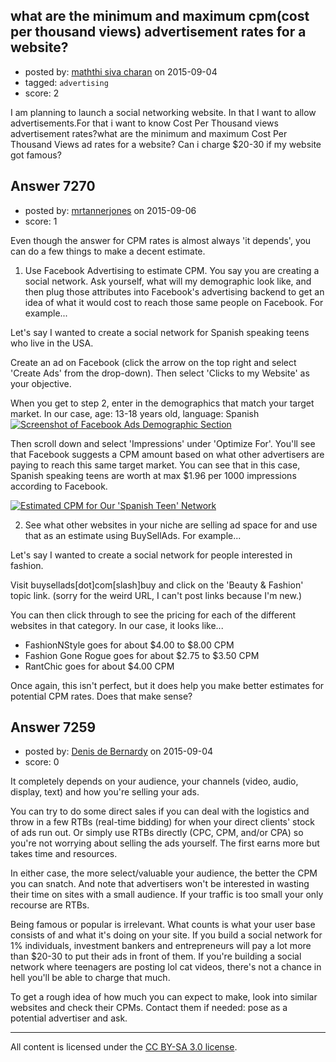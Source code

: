 ## what are the minimum and maximum cpm(cost per thousand views) advertisement rates for a website?

- posted by: [maththi siva charan](https://stackexchange.com/users/3362480/maththi-siva-charan) on 2015-09-04
- tagged: `advertising`
- score: 2

<p>I am planning to launch a social networking website. In that I want to allow advertisements.For that i want to know Cost Per Thousand views advertisement rates?what are the minimum and maximum Cost Per Thousand Views ad rates for a website? Can i charge $20-30 if my website got famous?</p>



## Answer 7270

- posted by: [mrtannerjones](https://stackexchange.com/users/1381328/mrtannerjones) on 2015-09-06
- score: 1

<p>Even though the answer for CPM rates is almost always 'it depends', you can do a few things to make a decent estimate.  </p>

<ol>
<li>Use Facebook Advertising to estimate CPM.  You say you are creating a social network.  Ask yourself, what will my demographic look like, and then plug those attributes into Facebook's advertising backend to get an idea of what it would cost to reach those same people on Facebook.  For example...</li>
</ol>

<p>Let's say I wanted to create a social network for Spanish speaking teens who live in the USA.  </p>

<p>Create an ad on Facebook (click the arrow on the top right and select 'Create Ads' from the drop-down).  Then select 'Clicks to my Website' as your objective. </p>

<p>When you get to step 2, enter in the demographics that match your target market.  In our case, age: 13-18 years old, language: Spanish
<a href="https://i.stack.imgur.com/4e2Q2.png" rel="nofollow noreferrer"><img src="https://i.stack.imgur.com/4e2Q2.png" alt="Screenshot of Facebook Ads Demographic Section"></a></p>

<p>Then scroll down and select 'Impressions' under 'Optimize For'.  You'll see that Facebook suggests a CPM amount based on what other advertisers are paying to reach this same target market. You can see that in this case, Spanish speaking teens are worth at max $1.96 per 1000 impressions according to Facebook.   </p>

<p><a href="https://i.stack.imgur.com/sc50F.png" rel="nofollow noreferrer"><img src="https://i.stack.imgur.com/sc50F.png" alt="Estimated CPM for Our &#39;Spanish Teen&#39; Network"></a></p>

<ol start="2">
<li>See what other websites in your niche are selling ad space for and use that as an estimate using BuySellAds.  For example...</li>
</ol>

<p>Let's say I wanted to create a social network for people interested in fashion.  </p>

<p>Visit buysellads[dot]com[slash]buy and click on the 'Beauty &amp; Fashion' topic link. (sorry for the weird URL, I can't post links because I'm new.)   </p>

<p>You can then click through to see the pricing for each of the different websites in that category.  In our case, it looks like...</p>

<ul>
<li>FashionNStyle goes for about $4.00 to $8.00 CPM</li>
<li>Fashion Gone Rogue goes for about $2.75 to $3.50 CPM</li>
<li>RantChic goes for about $4.00 CPM</li>
</ul>

<p>Once again, this isn't perfect, but it does help you make better estimates for potential CPM rates.  Does that make sense?</p>



## Answer 7259

- posted by: [Denis de Bernardy](https://stackexchange.com/users/182468/denis-de-bernardy) on 2015-09-04
- score: 0

<p>It completely depends on your audience, your channels (video, audio, display, text) and how you're selling your ads.</p>

<p>You can try to do some direct sales if you can deal with the logistics and throw in a few RTBs (real-time bidding) for when your direct clients' stock of ads run out. Or simply use RTBs directly (CPC, CPM, and/or CPA) so you're not worrying about selling the ads yourself. The first earns more but takes time and resources.</p>

<p>In either case, the more select/valuable your audience, the better the CPM you can snatch. And note that advertisers won't be interested in wasting their time on sites with a small audience. If your traffic is too small your only recourse are RTBs.</p>

<p>Being famous or popular is irrelevant. What counts is what your user base consists of and what it's doing on your site. If you build a social network for 1% individuals, investment bankers and entrepreneurs will pay a lot more than $20-30 to put their ads in front of them. If you're building a social network where teenagers are posting lol cat videos, there's not a chance in hell you'll be able to charge that much.</p>

<p>To get a rough idea of how much you can expect to make, look into similar websites and check their CPMs. Contact them if needed: pose as a potential advertiser and ask.</p>




---

All content is licensed under the [CC BY-SA 3.0 license](https://creativecommons.org/licenses/by-sa/3.0/).
